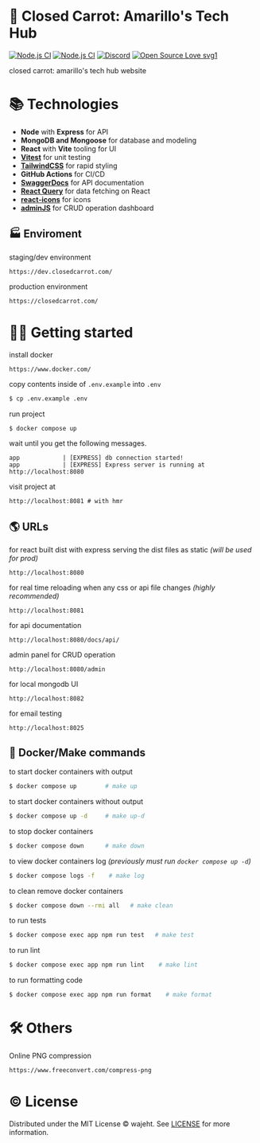 # 🥕 Closed Carrot: Amarillo's Tech Hub

[![Node.js CI](https://github.com/closed-carrot/website/actions/workflows/dev.yml/badge.svg?branch=dev)](https://github.com/closed-carrot/website/actions/workflows/dev.yml) [![Node.js CI](https://github.com/closed-carrot/website/actions/workflows/prod.yml/badge.svg?branch=main)](https://github.com/closed-carrot/website/actions/workflows/prod.yml) [![Discord](https://badgen.net/badge/icon/discord?icon=discord&label)](https://discord.gg/tXUBzt335A) [![Open Source Love svg1](https://badges.frapsoft.com/os/v1/open-source.svg?v=103)](https://github.com/closed-carrot/app/blob/main/LICENSE)

closed carrot: amarillo's tech hub website

# 📚 Technologies

- **Node** with **Express** for API
- **MongoDB and Mongoose** for database and modeling
- **React** with **Vite** tooling for UI
- **[Vitest](https://vitest.dev/)** for unit testing
- **[TailwindCSS](https://tailwindcss.com/)** for rapid styling
- **GitHub Actions** for CI/CD
- **[SwaggerDocs](https://github.com/brikev/express-jsdoc-swagger)** for API documentation
- **[React Query](https://react-query-v3.tanstack.com/)** for data fetching on React
- **[react-icons](https://react-icons.github.io/react-icons/)** for icons
- **[adminJS](https://docs.adminjs.co/)** for CRUD operation dashboard

## 🏭 Enviroment

staging/dev environment

```
https://dev.closedcarrot.com/
```

production environment

```
https://closedcarrot.com/
```

# 👨‍💻 Getting started

install docker

```
https://www.docker.com/
```

copy contents inside of `.env.example` into `.env`

```bash
$ cp .env.example .env
```

run project

```bash
$ docker compose up
```

wait until you get the following messages.

```
app            | [EXPRESS] db connection started!
app            | [EXPRESS] Express server is running at http://localhost:8080
```

visit project at

```
http://localhost:8081 # with hmr
```

## 🌎 URLs

for react built dist with express serving the dist files as static _(will be used for prod)_

```
http://localhost:8080
```

for real time reloading when any css or api file changes _(highly recommended)_

```
http://localhost:8081
```

for api documentation

```
http://localhost:8080/docs/api/
```

admin panel for CRUD operation

```
http://localhost:8080/admin
```

for local mongodb UI

```
http://localhost:8082
```

for email testing

```
http://localhost:8025
```

## 🐳 Docker/Make commands

to start docker containers with output

```bash
$ docker compose up        # make up
```

to start docker containers without output

```bash
$ docker compose up -d     # make up-d
```

to stop docker containers

```bash
$ docker compose down      # make down
```

to view docker containers log _(previously must run `docker compose up -d`)_

```bash
$ docker compose logs -f    # make log
```

to clean remove docker containers

```bash
$ docker compose down --rmi all   # make clean
```

to run tests

```bash
$ docker compose exec app npm run test   # make test
```

to run lint

```bash
$ docker compose exec app npm run lint    # make lint
```

to run formatting code

```bash
$ docker compose exec app npm run format    # make format
```

# 🛠️ Others

Online PNG compression

```
https://www.freeconvert.com/compress-png
```

# © License

Distributed under the MIT License © wajeht. See [LICENSE](https://github.com/closed-carrot/website/blob/main/LICENSE) for more information.
